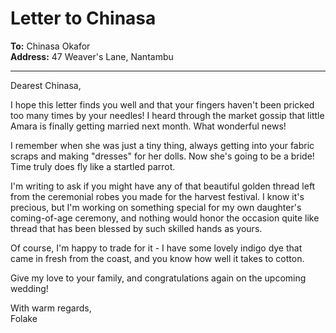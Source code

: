# Letter to Chinasa

**To:** Chinasa Okafor  
**Address:** 47 Weaver's Lane, Nantambu  

---

Dearest Chinasa,

I hope this letter finds you well and that your fingers haven't been pricked too many times by your needles! I heard through the market gossip that little Amara is finally getting married next month. What wonderful news!

I remember when she was just a tiny thing, always getting into your fabric scraps and making "dresses" for her dolls. Now she's going to be a bride! Time truly does fly like a startled parrot.

I'm writing to ask if you might have any of that beautiful golden thread left from the ceremonial robes you made for the harvest festival. I know it's precious, but I'm working on something special for my own daughter's coming-of-age ceremony, and nothing would honor the occasion quite like thread that has been blessed by such skilled hands as yours.

Of course, I'm happy to trade for it - I have some lovely indigo dye that came in fresh from the coast, and you know how well it takes to cotton.

Give my love to your family, and congratulations again on the upcoming wedding!

With warm regards,  
Folake
